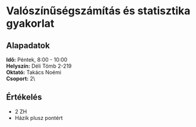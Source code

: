 # Valószínűségszámítás és statisztika gyakorlat

## Alapadatok
**Idő:** Péntek, 8:00 - 10:00\
**Helyszín:** Déli Tömb 2-219\
**Oktató:** Takács Noémi\
**Csoport:** 2\

## Értékelés
- 2 ZH
- Házik plusz pontért